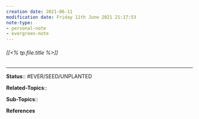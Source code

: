 ```yaml
---
creation date: 2021-06-11
modification date: Friday 11th June 2021 21:17:53
note-type:
- personal-note
- evergreen-note
---
```


###### [[<% tp.file.title %>]]



---
**Status**:: #EVER/SEED/UNPLANTED 

**Related-Topics**:: 
	
**Sub-Topics**::
	
**References**